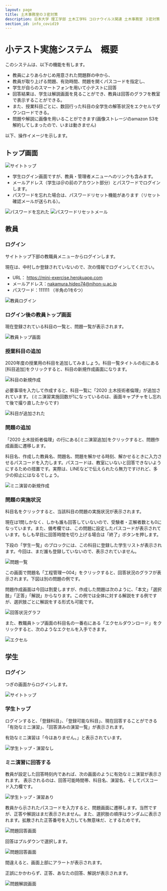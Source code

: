 ```yaml
---
layout: page
title: 土木事務室の３密対策
description: 日本大学 理工学部 土木工学科 コロナウイルス関連 土木事務室 ３密対策
section_id: info_covid19
---
```

# 小テスト実施システム　概要

このシステムは、以下の機能を有します。
* 教員によりあらかじめ用意された問題群の中から、
* 教員が取り上げる問題、有効時間、問題を開くパスコードを指定し、
* 学生が自らのスマートフォンを用いて小テストに回答
* 回答結果は、学生は解説画面を見ることができ、教員は回答のグラフを教室で表示することができる。
* また、授業科目ごとに、数回行った科目の全学生の解答状況をエクセルでダウンロードできる。
* 問題や解説に画像を用いることができます(画像ストレージのamazon S3を解約してしまったので、いまは動きません)

以下、操作イメージを示します。

## トップ画面

![サイトトップ](images/01.top.png)

* 学生ログイン画面ですが、教員・管理者メニューへのリンクも含みます。
* メールアドレス（学生は＠の前のアカウント部分）とパスワードでログインします。
* パスワードを忘れた場合は、パスワードリセット機能があります（リセット確認メールが送られる）。

![パスワードを忘れた](images/01.password_reset.png)
![パスワードリセットメール](images/01.password_reset_mail.png)

## 教員
### ログイン
サイトトップ下部の教職員メニューからログインします。

現在は、中村しか登録されていないので、次の情報でログインしてください。
* URL： https://mini-exercise.herokuapp.com
* メールアドレス：nakamura.hideo74@nihon-u.ac.jp
* パスワード：111111 （半角の1を6つ）

![教員ログイン](images/02.staff_login.png)

### ログイン後の教員トップ画面

現在登録されている科目の一覧と、問題一覧が表示されます。

![教員トップ画面](images/03.staff_top.png)

### 授業科目の追加

2020年度の授業用の科目を追加してみましょう。科目一覧タイトルの右にある[科目追加]をクリックすると、科目の新規作成画面になります。


![科目の新規作成](images/04.create_subject.png)

必要事項を入力して作成すると、科目一覧に「2020 土木技術者倫理」が追加されています。
(ミニ演習実施回数が1になっているのは、画面キャプチャをし忘れて後で撮り直したからです)

![科目が追加された](images/04.subject_added.png)

### 問題の追加

「2020 土木技術者倫理」の行にある[ミニ演習追加]をクリックすると、問題作成画面に遷移します。

科目名、作成した教員名、問題名、問題を解かせる時刻、解かせるときに入力させるパスコードを入力します。パスコードは、教室にいないと回答できないようにするための措置です。実際は、LINEなどで伝えられたら無力ですけれど、多少の抑止にはなるでしょう。


![ミニ演習の新規作成](images/05.mini-exercise_added.png)

### 問題の実施状況

科目名をクリックすると、当該科目の問題の実施状況が表示されます。

現在は1問しかなく、しかも誰も回答していないので、受験者・正解者数とも0になっています。また、備考欄では、この問題に設定したパスコードが表示されています。もしも早目に回答時間を切り上げる場合は「終了」ボタンを押します。

下段の「学生一覧」のブロックには、この科目に登録した学生リストが表示されます。今回は、まだ誰も登録していないので、表示されていません。

![問題一覧](images/05.mini-exercise_list.png)

この画面で問題名「工程管理ー004」をクリックすると、回答状況のグラフが表示されます。下図は別の問題の例です。

問題作成画面は今回は割愛しますが、作成した問題は次のように、「本文」「選択肢」「正答」「解説」からなります。この例では全体に対する解説をする例ですが、選択肢ごとに解説をする形式も可能です。


![回答状況グラフ](images/06.mini-exercise_result.png)

また、教職員トップ画面の科目名の一番右にある「エクセルダウンロード」をクリックすると、次のようなエクセルを入手できます。

![エクセル](images/07.subject_result.png)

## 学生

### ログイン

つぎの画面からログインします。

![サイトトップ](images/01.top.png)

### 学生トップ

ログインすると、「登録科目」、「登録可能な科目」、現在回答することができる「有効なミニ演習」、「回答済みの演習一覧」が表示されます。

有効なミニ演習は「今はありません。」と表示されています。

![学生トップ・演習なし](images/10.student_top_without_exercise.png)

### ミニ演習に回答する

教員が設定した回答時刻内であれば、次の画面のように有効なミニ演習が表示されます。
表示されるのは、回答可能時間帯、科目名、演習名、そしてパスコード入力欄です。

![学生トップ・演習あり](images/11.student_top_with_exercise.png)

教員から示されたパスコードを入力すると、問題画面に遷移します。当然ですが、正答や解説はまだ表示されません。また、選択肢の順序はランダムに表示されます。拡散された正答番号を入力しても無意味だ、とするためです。

![問題回答画面](images/12.question.png)

回答はプルダウンで選択します。

![問題回答画面](images/13.select_answer.png)

間違えると、画面上部にアラートが表示されます。

正誤にかかわらず、正答、あなたの回答、解説が表示されます。

![問題解説画面](images/14.ooops.png)

